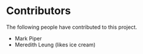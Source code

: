 # Contributors

The following people have contributed to this project.

* Mark Piper
* Meredith Leung (likes ice cream)
